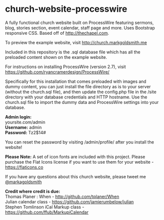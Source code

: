 # church-website-processwire
A fully functional church website built on ProcessWire featuring sermons, blog, stories section, event calendar, staff page and more. Uses Bootstrap responsive CSS. Based off of http://thechapel.com.

To preview the example website, visit http://church.markgoldsmith.me

Included in this repository is the .sql database file which has all the preloaded content shown on the example website.

For instructions on installing ProcessWire (version 2.7), visit https://github.com/ryancramerdesign/ProcessWire/

Specifically for this installation that comes preloaded with images and dummy content, you can just install the file directory as is to your server (without the church.sql file), and then update the config.php file in the /site directory with your database credentials and HTTP hostname. Use the church.sql file to import the dummy data and ProcessWire settings into your database.

**Admin login:**<br/>
yoursite.com/admin<br/>
**Username:** admin<br/>
**Password:** Tz2$14#

You can reset the password by visiting /admin/profile/ after you install the website!

**Please Note:** A set of icon fonts are included with this project. Please purchase the Flat Icons license if you want to use them for your website - https://flaticons.co

If you have any questions about this church website, please tweet me [@markagoldsmith](https://twitter.com/markagoldsmith)

**Credit where credit is due:**<br/>
Thomas Planer : When - http://github.com/tplaner/When<br/>
Julian calendar class - https://github.com/jamierumbelow/julian<br/>
Stephen Tomlinson iCal Markup class - https://github.com/ffub/MarkupiCalendar


